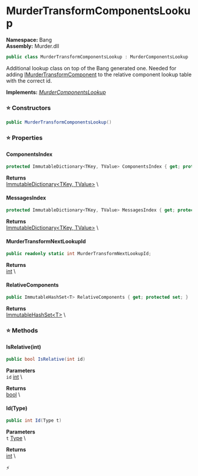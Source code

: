 # MurderTransformComponentsLookup

**Namespace:** Bang \
**Assembly:** Murder.dll

```csharp
public class MurderTransformComponentsLookup : MurderComponentsLookup
```

Additional lookup class on top of the Bang generated one. Needed for adding
            [IMurderTransformComponent](../Murder/Components/IMurderTransformComponent.html) to the relative component lookup table with the correct id.

**Implements:** _[MurderComponentsLookup](../Bang/MurderComponentsLookup.html)_

### ⭐ Constructors
```csharp
public MurderTransformComponentsLookup()
```

### ⭐ Properties
#### ComponentsIndex
```csharp
protected ImmutableDictionary<TKey, TValue> ComponentsIndex { get; protected set; }
```

**Returns** \
[ImmutableDictionary\<TKey, TValue\>](https://learn.microsoft.com/en-us/dotnet/api/System.Collections.Immutable.ImmutableDictionary-2?view=net-7.0) \
#### MessagesIndex
```csharp
protected ImmutableDictionary<TKey, TValue> MessagesIndex { get; protected set; }
```

**Returns** \
[ImmutableDictionary\<TKey, TValue\>](https://learn.microsoft.com/en-us/dotnet/api/System.Collections.Immutable.ImmutableDictionary-2?view=net-7.0) \
#### MurderTransformNextLookupId
```csharp
public readonly static int MurderTransformNextLookupId;
```

**Returns** \
[int](https://learn.microsoft.com/en-us/dotnet/api/System.Int32?view=net-7.0) \
#### RelativeComponents
```csharp
public ImmutableHashSet<T> RelativeComponents { get; protected set; }
```

**Returns** \
[ImmutableHashSet\<T\>](https://learn.microsoft.com/en-us/dotnet/api/System.Collections.Immutable.ImmutableHashSet-1?view=net-7.0) \
### ⭐ Methods
#### IsRelative(int)
```csharp
public bool IsRelative(int id)
```

**Parameters** \
`id` [int](https://learn.microsoft.com/en-us/dotnet/api/System.Int32?view=net-7.0) \

**Returns** \
[bool](https://learn.microsoft.com/en-us/dotnet/api/System.Boolean?view=net-7.0) \

#### Id(Type)
```csharp
public int Id(Type t)
```

**Parameters** \
`t` [Type](https://learn.microsoft.com/en-us/dotnet/api/System.Type?view=net-7.0) \

**Returns** \
[int](https://learn.microsoft.com/en-us/dotnet/api/System.Int32?view=net-7.0) \



⚡